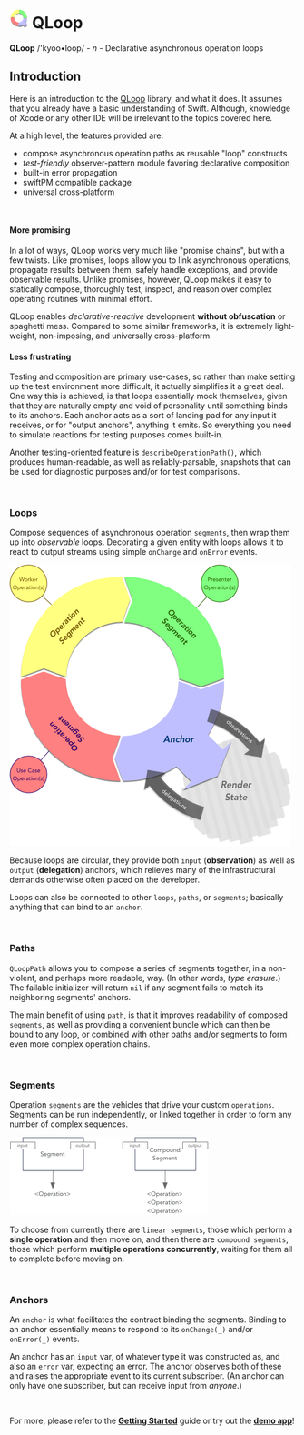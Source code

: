 # ![qloop](icon.png) QLoop

**QLoop** /'kyoo•loop/ - *n* - Declarative asynchronous operation loops

## Introduction

Here is an introduction to the [QLoop](https://github.com/quickthyme/qloop) library, and
what it does. It assumes that you already have a basic understanding of Swift. Although,
knowledge of Xcode or any other IDE will be irrelevant to the topics covered here.

At a high level, the features provided are:

  - compose asynchronous operation paths as reusable "loop" constructs
  - *test-friendly* observer-pattern module favoring declarative composition
  - built-in error propagation
  - swiftPM compatible package
  - universal cross-platform

<br />

#### More promising

In a lot of ways, QLoop works very much like "promise chains", but with a few
twists. Like promises, loops allow you to link asynchronous operations, propagate
results between them, safely handle exceptions, and provide observable results.
Unlike promises, however, QLoop makes it easy to statically compose, thoroughly
test, inspect, and reason over complex operating routines with minimal effort.

QLoop enables *declarative-reactive* development **without obfuscation** or
spaghetti mess. Compared to some similar frameworks, it is extremely
light-weight, non-imposing, and universally cross-platform.

#### Less frustrating

Testing and composition are primary use-cases, so rather than make setting up
the test environment more difficult, it actually simplifies it a great deal.
One way this is achieved, is that loops essentially mock themselves, given
that they are naturally empty and void of personality until something binds
to its anchors. Each anchor acts as a sort of landing pad for any input it
receives, or for "output anchors", anything it emits. So everything you need
to simulate reactions for testing purposes comes built-in.

Another testing-oriented feature is `describeOperationPath()`, which
produces human-readable, as well as reliably-parsable, snapshots that can
be used for diagnostic purposes and/or for test comparisons.


<br />

### Loops

Compose sequences of asynchronous operation `segments`, then wrap them
up into *observable* loops. Decorating a given entity with loops allows it
to react to output streams using simple `onChange` and `onError` events.

![loops](loops.png)

Because loops are circular, they provide both `input` (**observation**) as
well as `output` (**delegation**) anchors, which relieves many of the
infrastructural demands otherwise often placed on the developer.

Loops can also be connected to other `loops`, `paths`, or `segments`;
basically anything that can bind to an `anchor`.


<br />

### Paths

`QLoopPath` allows you to compose a series of segments together,
in a non-violent, and perhaps more readable, way. (In other words,
*type erasure*.) The failable initializer will return `nil` if any
segment fails to match its neighboring segments' anchors.

The main benefit of using `path`, is that it improves readability
of composed `segments`, as well as providing a convenient bundle which
can then be bound to any loop, or combined with other paths and/or
segments to form even more complex operation chains.


<br />

### Segments

Operation `segments` are the vehicles that drive your custom `operations`.
Segments can be run independently, or linked together in order to form any
number of complex sequences.

![segments](segments.png)

To choose from currently there are `linear segments`, those which perform
a **single operation** and then move on, and then there are `compound segments`,
those which perform **multiple operations concurrently**, waiting for them
all to complete before moving on.

<br />

### Anchors

An `anchor` is what facilitates the contract binding the segments. Binding
to an anchor essentially means to respond to its `onChange(_)` and/or
`onError(_)` events.

An anchor has an `input` var, of whatever type it was constructed as, and also
an `error` var, expecting an error. The anchor observes both of these and
raises the appropriate event to its current subscriber. (An anchor can only
have one subscriber, but can receive input from *anyone*.)

<br />

For more, please refer to the **[Getting Started](getting-started.md)** guide
or try out the **[demo app](https://github.com/quickthyme/qloop-demo)**!

<br />
